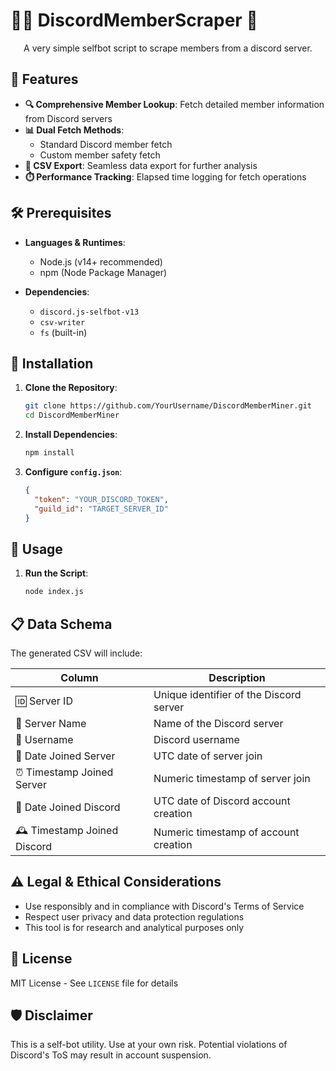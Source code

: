 # 🕵️‍♀️ DiscordMemberScraper 🚀

<p align="center">
  A very simple selfbot script to scrape members from a discord server.
</p>

## 🌟 Features

- **🔍 Comprehensive Member Lookup**: Fetch detailed member information from Discord servers
- **📊 Dual Fetch Methods**: 
  - Standard Discord member fetch
  - Custom member safety fetch
- **💾 CSV Export**: Seamless data export for further analysis
- **⏱️ Performance Tracking**: Elapsed time logging for fetch operations

## 🛠️ Prerequisites

- **Languages & Runtimes**:
  - Node.js (v14+ recommended)
  - npm (Node Package Manager)

- **Dependencies**:
  - `discord.js-selfbot-v13`
  - `csv-writer`
  - `fs` (built-in)

## 🚀 Installation

1. **Clone the Repository**:
   ```bash
   git clone https://github.com/YourUsername/DiscordMemberMiner.git
   cd DiscordMemberMiner
   ```

2. **Install Dependencies**:
   ```bash
   npm install
   ```

3. **Configure `config.json`**:
   ```json
   {
     "token": "YOUR_DISCORD_TOKEN",
     "guild_id": "TARGET_SERVER_ID"
   }
   ```

## 🔧 Usage

1. **Run the Script**:
   ```bash
   node index.js
   ```

## 📋 Data Schema

The generated CSV will include:

| Column                    | Description                            |
|---------------------------|----------------------------------------|
| 🆔 Server ID              | Unique identifier of the Discord server |
| 📛 Server Name            | Name of the Discord server             |
| 👤 Username               | Discord username                       |
| 📅 Date Joined Server     | UTC date of server join                |
| ⏰ Timestamp Joined Server| Numeric timestamp of server join       |
| 🎂 Date Joined Discord    | UTC date of Discord account creation   |
| 🕰️ Timestamp Joined Discord| Numeric timestamp of account creation  |

## ⚠️ Legal & Ethical Considerations

- Use responsibly and in compliance with Discord's Terms of Service
- Respect user privacy and data protection regulations
- This tool is for research and analytical purposes only

## 📜 License

MIT License - See `LICENSE` file for details

## 🛡️ Disclaimer

This is a self-bot utility. Use at your own risk. Potential violations of Discord's ToS may result in account suspension.